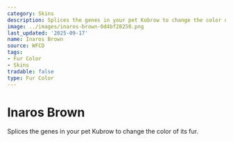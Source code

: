 ```yaml
---
category: Skins
description: Splices the genes in your pet Kubrow to change the color of its fur.
image: ../images/inaros-brown-0d4bf28250.png
last_updated: '2025-09-17'
name: Inaros Brown
source: WFCD
tags:
- Fur Color
- Skins
tradable: false
type: Fur Color
---
```


# Inaros Brown

Splices the genes in your pet Kubrow to change the color of its fur.

